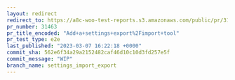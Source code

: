 ```yaml
---
layout: redirect
redirect_to: https://a8c-woo-test-reports.s3.amazonaws.com/public/pr/31463/e2e/index.html
pr_number: 31463
pr_title_encoded: "Add+a+settings+export%2Fimport+tool"
pr_test_type: e2e
last_published: "2023-03-07 16:22:18 +0000"
commit_sha: 562e6f34a29a2152482caf46d10c10d3fd257e5f
commit_message: "WIP"
branch_name: settings_import_export
---
```

